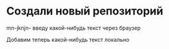 ﻿# Создали новый репозиторий 

mn-jknjn-
введу какой-нибудь текст через браузер 

Добавим теперь какой-нибудь текст локально 
